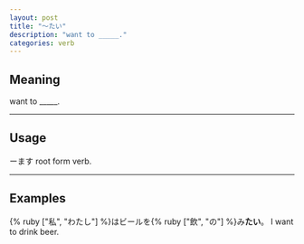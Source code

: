 ```yaml
---
layout: post
title: "〜たい"
description: "want to _____."
categories: verb
---
```


## Meaning

want to _____.

---

## Usage

ーます root form verb.

---

## Examples

{% ruby ["私", "わたし"] %}はビールを{% ruby ["飲", "の"] %}み**たい**。
I want to drink beer.
